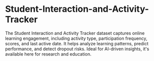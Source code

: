 # Student-Interaction-and-Activity-Tracker
The Student Interaction and Activity Tracker dataset captures online learning engagement, including activity type, participation frequency, scores, and last active date. It helps analyze learning patterns, predict performance, and detect dropout risks. Ideal for AI-driven insights, it's available here for research and education.
